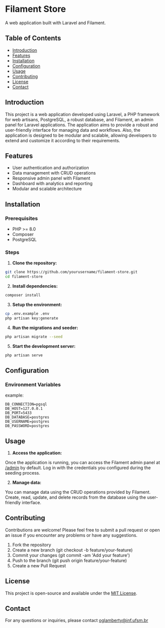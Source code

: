 # Filament Store

A web application built with Laravel and Filament.

## Table of Contents

- [Introduction](#introduction)
- [Features](#features)
- [Installation](#installation)
- [Configuration](#configuration)
- [Usage](#usage)
- [Contributing](#contributing)
- [License](#license)
- [Contact](#contact)

## Introduction

This project is a web application developed using Laravel, a PHP framework for web artisans, PostgreSQL, a robust
database, and Filament, an admin panel for Laravel applications. The application aims to provide a robust and
user-friendly interface for managing data and workflows.
Also, the application is designed to be modular and scalable, allowing developers to extend and customize it according
to their requirements.

## Features

- User authentication and authorization
- Data management with CRUD operations
- Responsive admin panel with Filament
- Dashboard with analytics and reporting
- Modular and scalable architecture

## Installation

### Prerequisites

- PHP >= 8.0
- Composer
- PostgreSQL

### Steps

1. **Clone the repository:**

```bash
git clone https://github.com/yourusername/filament-store.git
cd filament-store
```

2. **Install dependencies:**

```bash
composer install
```

3. **Setup the environment:**

```bash
cp .env.example .env
php artisan key:generate
```

4. **Run the migrations and seeder:**

```bash
php artisan migrate --seed
```

5. **Start the development server:**

```bash
php artisan serve
```

## Configuration

### Environment Variables

example:
```
DB_CONNECTION=pgsql
DB_HOST=127.0.0.1
DB_PORT=5433
DB_DATABASE=postgres
DB_USERNAME=postgres
DB_PASSWORD=postgres
```

## Usage

1. **Access the application:**

Once the application is running, you can access the Filament admin panel at [/admin]() by default. Log in with the credentials you configured during the seeding process.

2. **Manage data:**

You can manage data using the CRUD operations provided by Filament. Create, read, update, and delete records from the database using the user-friendly interface.

## Contributing

Contributions are welcome! Please feel free to submit a pull request or open an issue if you encounter any problems or have any suggestions.

1. Fork the repository
2. Create a new branch (git checkout -b feature/your-feature)
3. Commit your changes (git commit -am 'Add your feature')
4. Push to the branch (git push origin feature/your-feature)
5. Create a new Pull Request

## License

This project is open-source and available under the [MIT License](LICENSE).

## Contact

For any questions or inquiries, please contact oglamberty@inf.ufsm.br
